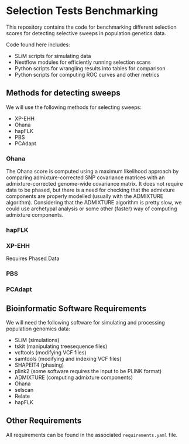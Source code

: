 # Selection Tests Benchmarking

This repository contains the code for benchmarking different selection scores for detecting selective sweeps in population genetics data.

Code found here includes:

- SLiM scripts for simulating data
- Nextflow modules for efficiently running selection scans
- Python scripts for wrangling results into tables for comparison
- Python scripts for computing ROC curves and other metrics


## Methods for detecting sweeps

We will use the following methods for selecting sweeps:

- XP-EHH
- Ohana
- hapFLK
- PBS
- PCAdapt



### Ohana

The Ohana score is computed using a maximum likelihood approach by comparing admixture-corrected SNP covariance matrices with an admixture-corrected genome-wide covariance matrix. It does not require data to be phased, but there is a need for checking that the admixture components are properly modelled (usually with the ADMIXTURE algorithm). Considering that the ADMIXTURE algorithm is pretty slow, we could use archetypal analysis or some other (faster) way of computing admixture components.

### hapFLK


### XP-EHH

Requires Phased Data

### PBS

### PCAdapt


## Bioinformatic Software Requirements

We will need the following software for simulating and processing population genomics data:

- SLiM (simulations)
- tskit (manipulating treesequence files)
- vcftools (modifying VCF files)
- samtools (modifying and indexing VCF files)
- SHAPEIT4 (phasing)
- plink2 (some software requires the input to be PLINK format)
- ADMIXTURE (computing admixture components)
- Ohana
- selscan
- Relate
- hapFLK

## Other Requirements

All requirements can be found in the associated `requirements.yaml` file.